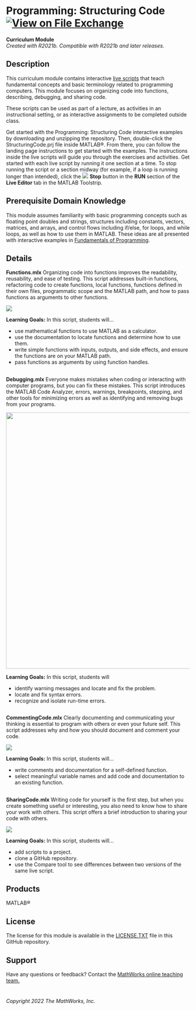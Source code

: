 # Programming: Structuring Code [![View <File Exchange Title> on File Exchange](https://www.mathworks.com/matlabcentral/images/matlab-file-exchange.svg)](https://www.mathworks.com/matlabcentral/fileexchange/XXXX)
**Curriculum Module**  
_Created with R2021b. Compatible with R2021b and later releases._ 

## Description ##
This curriculum module contains interactive [live scripts](https://www.mathworks.com/products/matlab/live-editor.html) that teach fundamental concepts and basic terminology related to programming computers. This module focuses on organizing code into functions, describing, debugging, and sharing code. 

These scripts can be used as part of a lecture, as activities in an instructional setting, or as interactive assignments to be completed outside class.

Get started with the Programming: Structuring Code interactive examples by downloading and unzipping the repository. Then, double-click the StructuringCode.prj file inside MATLAB&reg;. From there, you can follow the landing page instructions to get started with the examples. The instructions inside the live scripts will guide you through the exercises and activities. Get started with each live script by running it one section at a time. To stop running the script or a section midway (for example, if a loop is running longer than intended), click the <img src="https://user-images.githubusercontent.com/88841524/182219991-17ef7bf9-369b-4463-8de6-9e440ca3bc9b.png"> **Stop** button in the **RUN** section of the **Live Editor** tab in the MATLAB Toolstrip.

## Prerequisite Domain Knowledge ##
This module assumes familiarity with basic programming concepts such as floating point doubles and strings, structures including constants, vectors, matrices, and arrays, and control flows including if/else, for loops, and while loops, as well as how to use them in MATLAB. These ideas are all presented with interactive examples in [Fundamentals of Programming](https://www.mathworks.com/matlabcentral/fileexchange/103225-fundamentals-of-programming).

## Details ##

**Functions.mlx**
Organizing code into functions improves the readability, reusability, and ease of testing. This script addresses built-in functions, refactoring code to create functions, local functions, functions defined in their own files, programmatic scope and the MATLAB path, and how to pass functions as arguments to other functions. 

<img src="https://user-images.githubusercontent.com/88841524/182221128-9bc17fa0-a5c7-46eb-b7b5-c4ea0c770904.png">

**Learning Goals:**
In this script, students will...
- use mathematical functions to use MATLAB as a calculator.
- use the documentation to locate functions and determine how to use them.
- write simple functions with inputs, outputs, and side effects, and ensure the functions are on your MATLAB path.
- pass functions as arguments by using function handles.

## ##
**Debugging.mlx**
 Everyone makes mistakes when coding or interacting with computer programs, but you can fix these mistakes. This script introduces the MATLAB Code Analyzer, errors, warnings, breakpoints, stepping, and other tools for minimizing errors as well as identifying and removing bugs from your programs.
 
 <img src="https://user-images.githubusercontent.com/88841524/174156386-854c5b9d-d07b-4a7f-810b-e11bdbfdd9c0.png" width="700">

**Learning Goals:**
In this script, students will 
- identify warning messages and locate and fix the problem.
- locate and fix syntax errors.
- recognize and isolate run-time errors.

## ##
**CommentingCode.mlx**
 Clearly documenting and communicating your thinking is essential to program with others or even your future self. This script addresses why and how you should document and comment your code.
 
<img src="https://user-images.githubusercontent.com/88841524/182221375-2b18b9ca-75cb-4d39-8f4a-36877be20574.png">

 **Learning Goals:**
In this script, students will...
- write comments and documentation for a self-defined function.
- select meaningful variable names and add code and documentation to an existing function.

## ## 

**SharingCode.mlx**
Writing code for yourself is the first step, but when you create something useful or interesting, you also need to know how to share your work with others. This script offers a brief introduction to sharing your code with others.

<img src="https://user-images.githubusercontent.com/88841524/182222858-d25e6927-b2e8-4fc9-a70d-44200e6e5a6a.png">

**Learning Goals:**
In this script, students will...
- add scripts to a project.
- clone a GitHub repository.
- use the Compare tool to see differences between two versions of the same live script.

## Products ##
MATLAB&reg;

## License ##
The license for this module is available in the [LICENSE.TXT](license.txt) file in this GitHub repository.

## Support ##
Have any questions or feedback? Contact the <a href="mailto:onlineteaching@mathworks.com">MathWorks online teaching team.</a>

# #
_Copyright 2022 The MathWorks, Inc._
